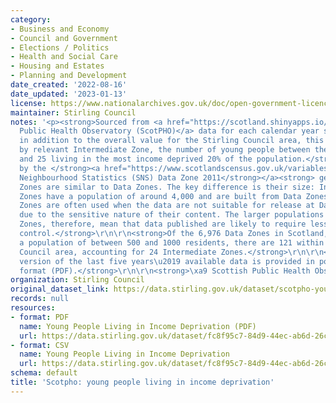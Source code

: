 ```yaml
---
category:
- Business and Economy
- Council and Government
- Elections / Politics
- Health and Social Care
- Housing and Estates
- Planning and Development
date_created: '2022-08-16'
date_updated: '2023-01-13'
license: https://www.nationalarchives.gov.uk/doc/open-government-licence/version/3/
maintainer: Stirling Council
notes: '<p><strong>Sourced from <a href="https://scotland.shinyapps.io/ScotPHO_profiles_tool/">Scottish
  Public Health Observatory (ScotPHO)</a> data for each calendar year since 2011,
  in addition to the overall value for the Stirling Council area, this dataset details,
  by relevant Intermediate Zone, the number of young people between the ages of zero
  and 25 living in the most income deprived 20% of the population.</strong>\r\n\r\n<strong>Defined
  by the </strong><a href="https://www.scotlandscensus.gov.uk/variables-classification/sns-data-zone-2011#:~:text=The%20data%20zone%20geography%20covers,around%20500%20to%201%2C000%20residents."><strong>Scottish
  Neighbourhood Statistics (SNS) Data Zone 2011</strong></a><strong> geography, Intermediate
  Zones are similar to Data Zones. The key difference is their size: Intermediate
  Zones have a population of around 4,000 and are built from Data Zones. Intermediate
  Zones are often used when the data are not suitable for release at Data Zone level
  due to the sensitive nature of their content. The larger populations of Intermediate
  Zones, therefore, mean that data published are likely to require less rigorous disclosure
  control.</strong>\r\n\r\n<strong>Of the 6,976 Data Zones in Scotland, each covering
  a population of between 500 and 1000 residents, there are 121 within the Stirling
  Council area, accounting for 24 Intermediate Zones.</strong>\r\n\r\n<strong>A printable
  version of the last five years\u2019 available data is provided in portable document
  format (PDF).</strong>\r\n\r\n<strong>\xa9 Scottish Public Health Observatory, 2022</strong></p>'
organization: Stirling Council
original_dataset_link: https://data.stirling.gov.uk/dataset/scotpho-young-people-living-in-income-deprivation
records: null
resources:
- format: PDF
  name: Young People Living in Income Deprivation (PDF)
  url: https://data.stirling.gov.uk/dataset/fc8f95c7-84d9-44ec-ab6d-26c4f09f8fc2/resource/eeb8d98f-185e-4f8f-8dd4-02920ec50f14/download/20221007-stirling-council-young-people-living-in-income-deprivation-2016-to-2020-.pdf
- format: CSV
  name: Young People Living in Income Deprivation
  url: https://data.stirling.gov.uk/dataset/fc8f95c7-84d9-44ec-ab6d-26c4f09f8fc2/resource/43acfce9-b5e6-4bec-880d-06c73446bd81/download/20221007-stirling-council-young-people-living-in-income-deprivation-.csv
schema: default
title: 'Scotpho: young people living in income deprivation'
---
```


